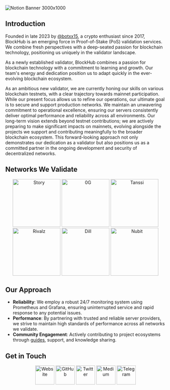![Notion Banner 3000x1000](https://github.com/user-attachments/assets/b4d70c7d-6971-409d-bc24-8a4acded0294)
## Introduction
Founded in late 2023 by [@botxx15](https://github.com/botxx15), a crypto enthusiast since 2017, BlockHub is an emerging force in Proof-of-Stake (PoS) validation services. We combine fresh perspectives with a deep-seated passion for blockchain technology, positioning us uniquely in the validator landscape.

As a newly established validator, BlockHub combines a passion for blockchain technology with a commitment to learning and growth. Our team's energy and dedication position us to adapt quickly in the ever-evolving blockchain ecosystem.

As an ambitious new validator, we are currently honing our skills on various blockchain testnets, with a clear trajectory towards mainnet participation. While our present focus allows us to refine our operations, our ultimate goal is to secure and support production networks. We maintain an unwavering commitment to operational excellence, ensuring our servers consistently deliver optimal performance and reliability across all environments. Our long-term vision extends beyond testnet contributions; we are actively preparing to make significant impacts on mainnets, evolving alongside the projects we support and contributing meaningfully to the broader blockchain ecosystem. This forward-looking approach not only demonstrates our dedication as a validator but also positions us as a committed partner in the ongoing development and security of decentralized networks.

## Networks We Validate
<div align="center">
  <a href="https://testnet.story.explorers.guru/validator/53211F09F9CFB6534E07158109A0A09A681B3313"><img src="https://github.com/user-attachments/assets/a9b15589-d3d5-42d8-9b0d-db8dc4b81d41" alt="Story" width="150" /></a>
  <a href="https://testnet.blockhub.id/0gchain/staking/0gvaloper182y566d8rgdzepxgk90syru8n3f7tglrxd76n4"><img src="https://github.com/user-attachments/assets/72f0bc21-c1a4-4feb-8934-d858c324e52c" alt="0G" width="150" /></a>
  <a href="https://telemetry.polkadot.io/#list/0x27aafd88e5921f5d5c6aebcd728dacbbf5c2a37f63e2eda301f8e0def01c43ea"><img src="https://github.com/user-attachments/assets/ba80c6b0-3783-4d4d-867b-f0dc1c2c2cee" alt="Tanssi" width="150" /></a>
  <a href="https://rivalz.ai/dashboard/node-validate"><img src="https://github.com/user-attachments/assets/59415a35-5416-447d-81f2-1187a4616626" alt="Rivalz" width="150" /></a>
  <a href="https://andes.dill.xyz/validators?p=58&ps=25&pubkey=0x961d112ccd4f2cdf54909623186f6933b1501fecfdcaf0621447be24da96ec0aa1630435dfeb4aae59ec7c3d535ca1f7"><img src="https://github.com/user-attachments/assets/40cbe8bc-a6ed-43b8-86ae-74bf6c051637" alt="Dill" width="150" /></a>
  <a href="https://alpha.nubit.org/"><img src="https://github.com/user-attachments/assets/328aa4a5-32d9-4428-be15-0da86dd88da1" alt="Nubit" width="150" /></a>
</div>

## Our Approach

- **Reliability**: We employ a robust 24/7 monitoring system using Prometheus and Grafana, ensuring uninterrupted service and rapid response to any potential issues.
- **Performance**: By partnering with trusted and reliable server providers, we strive to maintain high standards of performance across all networks we validate.
- **Community Engagement**: Actively contributing to project ecosystems through [guides](https://github.com/BlockchainsHub/Testnet), support, and knowledge sharing.

## Get in Touch
<div align="center">
  <a href="https://blockhub.super.site"><img src="https://github.com/user-attachments/assets/98654f4f-67d0-4e3d-9590-0d76f890d06a" alt="Website" width="60" /></a>
  <a href="https://github.com/BlockchainsHub"><img src="https://github.com/user-attachments/assets/f3e59abe-01b8-4838-a71a-c90ff0f376f0" alt="GitHub" width="60" /></a>
  <a href="https://x.com/blockchainshub"><img src="https://github.com/user-attachments/assets/a501b3a3-1ae5-4468-9bd0-600a89feaf50" alt="Twitter" width="60" /></a>
  <a href="https://medium.com/@blockchainshub"><img src="https://github.com/user-attachments/assets/a7abbd07-2a84-4cf8-af1e-82870a3414d3" alt="Medium" width="60" /></a>
  <a href="https://t.me/blockhub_id"><img src="https://github.com/user-attachments/assets/221c642e-ca19-4d10-b7ca-571bfa6ff2b7" alt="Telegram" width="60" /></a>
</div>
